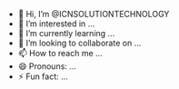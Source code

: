 - 👋 Hi, I’m @ICNSOLUTIONTECHNOLOGY
- 👀 I’m interested in ...
- 🌱 I’m currently learning ...
- 💞️ I’m looking to collaborate on ...
- 📫 How to reach me ...
- 😄 Pronouns: ...
- ⚡ Fun fact: ...

<!---
ICNSOLUTIONTECHNOLOGY/ICNSOLUTIONTECHNOLOGY is a ✨ special ✨ repository because its `README.md` (this file) appears on your GitHub profile.
You can click the Preview link to take a look at your changes.
--->

